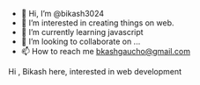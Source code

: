 - 👋 Hi, I’m @bikash3024
- 👀 I’m interested in creating things on web.
- 🌱 I’m currently learning javascript
- 💞️ I’m looking to collaborate on ...
- 📫 How to reach me bkashgaucho@gmail.com

<!---
bikash3024/bikash3024 is a ✨ special ✨ repository because its `README.md` (this file) appears on your GitHub profile.
You can click the Preview link to take a look at your changes.
--->

Hi , Bikash here,
interested in web development

